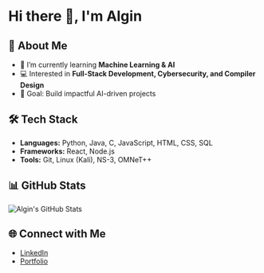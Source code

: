 # Hi there 👋, I'm Algin  

## 🚀 About Me
- 🌱 I’m currently learning **Machine Learning & AI**
- 💻 Interested in **Full-Stack Development, Cybersecurity, and Compiler Design**
- 🎯 Goal: Build impactful AI-driven projects

## 🛠 Tech Stack
- **Languages:** Python, Java, C, JavaScript, HTML, CSS, SQL  
- **Frameworks:** React, Node.js  
- **Tools:** Git, Linux (Kali), NS-3, OMNeT++  

## 📊 GitHub Stats
![Algin's GitHub Stats](https://github-readme-stats.vercel.app/api?username=Algin-Godfrey&show_icons=true&theme=radical)

## 🌐 Connect with Me
- [LinkedIn](https://linkedin.com/in/your-profile)  
- [Portfolio](https://yourwebsite.com)  
